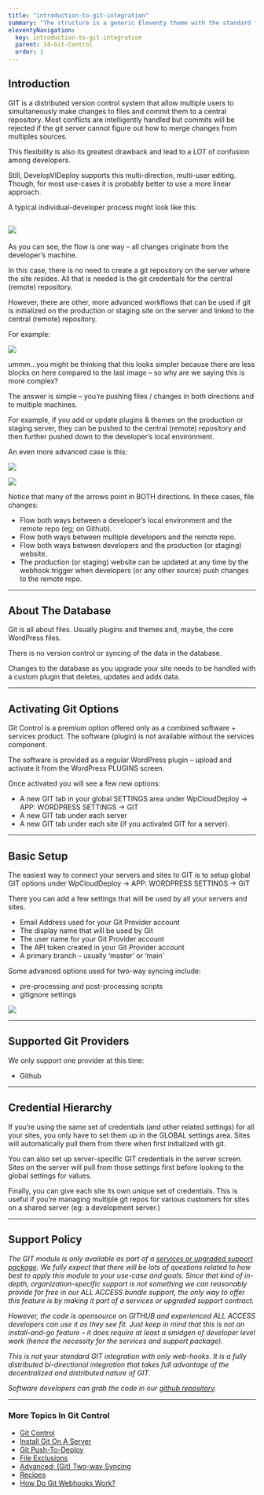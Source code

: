```yaml
---
title: "introduction-to-git-integration"
summary: "The structure is a generic Eleventy theme with the standard folder and file names."
eleventyNavigation:
  key: introduction-to-git-integration
  parent: 14-Git-Control
  order: 1
---
```

## Introduction

GIT is a distributed version control system that allow multiple users to simultaneously make changes to files and commit them to a central repository. Most conflicts are intelligently handled but commits will be rejected if the git server cannot figure out how to merge changes from multiples sources.

This flexibility is also its greatest drawback and lead to a LOT of confusion among developers.

Still, DevelopVIDeploy supports this multi-direction, multi-user editing. Though, for most use-cases it is probably better to use a more linear approach.

A typical individual-developer process might look like this:

## [![](https://web.archive.org/web/20240529161808im_/https://wpclouddeploy.com/wp-content/uploads/2022/12/dvi-git-integration-single-developer-workflow-06.png)](https://web.archive.org/web/20240529161808/https://wpclouddeploy.com/wp-content/uploads/2022/12/dvi-git-integration-single-developer-workflow-06.png)

As you can see, the flow is one way – all changes originate from the developer’s machine.

In this case, there is no need to create a git repository on the server where the site resides. All that is needed is the git credentials for the central (remote) repository.

However, there are other, more advanced workflows that can be used if git is initialized on the production or staging site on the server and linked to the central (remote) repository.

For example:

[![](https://web.archive.org/web/20240529161808im_/https://wpclouddeploy.com/wp-content/uploads/2022/12/dvi-git-integration-single-developer-workflow-03.png)](https://web.archive.org/web/20240529161808/https://wpclouddeploy.com/wp-content/uploads/2022/12/dvi-git-integration-single-developer-workflow-03.png)

ummm…you might be thinking that this looks simpler because there are less blocks on here compared to the last image – so why are we saying this is more complex?

The answer is simple – you’re pushing files / changes in both directions and to multiple machines.

For example, if you add or update plugins & themes on the production or staging server, they can be pushed to the central (remote) repository and then further pushed down to the developer’s local environment.

An even more advanced case is this:

[![](https://web.archive.org/web/20240529161808im_/https://wpclouddeploy.com/wp-content/uploads/2022/12/dvi-git-integration-single-developer-workflow-02.png)](https://web.archive.org/web/20240529161808/https://wpclouddeploy.com/wp-content/uploads/2022/12/dvi-git-integration-single-developer-workflow-02.png)

[![](https://web.archive.org/web/20240529161808im_/https://wpclouddeploy.com/wp-content/uploads/2022/12/dvi-git-integration-single-developer-workflow-04.png)](https://web.archive.org/web/20240529161808/https://wpclouddeploy.com/wp-content/uploads/2022/12/dvi-git-integration-single-developer-workflow-04.png)

Notice that many of the arrows point in BOTH directions. In these cases, file changes:

*   Flow both ways between a developer’s local environment and the remote repo (eg; on Github).
*   Flow both ways between multiple developers and the remote repo.
*   Flow both ways between developers and the production (or staging) website.
*   The production (or staging) website can be updated at any time by the webhook trigger when developers (or any other source) push changes to the remote repo.

- - -

## About The Database

Git is all about files. Usually plugins and themes and, maybe, the core WordPress files.

There is no version control or syncing of the data in the database.

Changes to the database as you upgrade your site needs to be handled with a custom plugin that deletes, updates and adds data.

- - -

## Activating Git Options

Git Control is a premium option offered only as a combined software + services product. The software (plugin) is not available without the services component.

The software is provided as a regular WordPress plugin – upload and activate it from the WordPress PLUGINS screen.

Once activated you will see a few new options:

*   A new GIT tab in your global SETTINGS area under WpCloudDeploy → APP: WORDPRESS SETTINGS → GIT
*   A new GIT tab under each server
*   A new GIT tab under each site (if you activated GIT for a server).

- - -

## Basic Setup

The easiest way to connect your servers and sites to GIT is to setup global GIT options under WpCloudDeploy → APP: WORDPRESS SETTINGS → GIT

There you can add a few settings that will be used by all your servers and sites.

*   Email Address used for your Git Provider account
*   The display name that will be used by Git
*   The user name for your Git Provider account
*   The API token created in your Git Provider account
*   A primary branch – usually ‘master’ or ‘main’

Some advanced options used for two-way syncing include:

*   pre-processing and post-processing scripts
*   gitignore settings

[![](https://web.archive.org/web/20240529161808im_/https://wpclouddeploy.com/wp-content/uploads/2022/12/dvi-git-integration-git-setup-01.png)](https://web.archive.org/web/20240529161808/https://wpclouddeploy.com/wp-content/uploads/2022/12/dvi-git-integration-git-setup-01.png)

- - -

## Supported Git Providers

We only support one provider at this time:

*   Github

- - -

## Credential Hierarchy

If you’re using the same set of credentials (and other related settings) for all your sites, you only have to set them up in the GLOBAL settings area. Sites will automatically pull them from there when first initialized with git.

You can also set up server-specific GIT credentials in the server screen. Sites on the server will pull from those settings first before looking to the global settings for values.

Finally, you can give each site its own unique set of credentials. This is useful if you’re managing multiple git repos for various customers for sites on a shared server (eg: a development server.)

- - -

## Support Policy

_The GIT module is only available as part of a [services or upgraded support package](https://web.archive.org/web/20240529161808/https://wpclouddeploy.com/downloads/git-control/). We fully expect that there will be lots of questions related to how best to apply this module to your use-case and goals. Since that kind of in-depth, organization-specific support is not something we can reasonably provide for free in our ALL ACCESS bundle support, the only way to offer this feature is by making it part of a services or upgraded support contract._

_However, the code is opensource on GITHUB and experienced ALL ACCESS developers can use it as they see fit. Just keep in mind that this is not an install-and-go feature – it does require at least a smidgen of developer level work (hence the necessity for the services and support package)._

_This is not your standard GIT integration with only web-hooks. It is a fully distributed bi-directional integration that takes full advantage of the decentralized and distributed nature of GIT._

_Software developers can grab the code in our [github repository](https://web.archive.org/web/20240529161808/https://github.com/wpclouddeploy/wp-cloud-deploy)._

- - -

### More Topics In Git Control

*   [Git Control](https://web.archive.org/web/20240529161808/https://wpclouddeploy.com/documentation/git-control/)
*   [Install Git On A Server](https://web.archive.org/web/20240529161808/https://wpclouddeploy.com/documentation/git-control/install-git-on-a-server/)
*   [Git Push-To-Deploy](https://web.archive.org/web/20240529161808/https://wpclouddeploy.com/documentation/git-control/git-push-to-deploy/)
*   [File Exclusions](https://web.archive.org/web/20240529161808/https://wpclouddeploy.com/documentation/git-control/file-exclusions/)
*   [Advanced: (Git) Two-way Syncing](https://web.archive.org/web/20240529161808/https://wpclouddeploy.com/documentation/git-control/advanced-git-two-way-syncing/)
*   [Recipes](https://web.archive.org/web/20240529161808/https://wpclouddeploy.com/documentation/git-control/recipes/)
*   [How Do Git Webhooks Work?](https://web.archive.org/web/20240529161808/https://wpclouddeploy.com/documentation/git-control/how-do-git-webhooks-work/)
